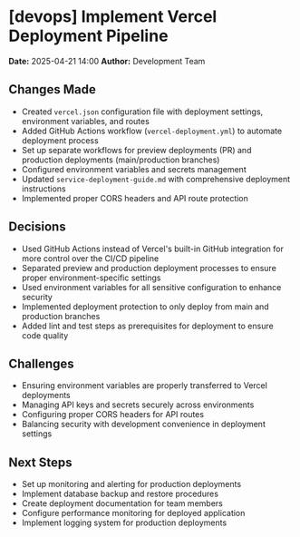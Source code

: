 # [devops] Implement Vercel Deployment Pipeline

**Date:** 2025-04-21 14:00
**Author:** Development Team

## Changes Made
- Created `vercel.json` configuration file with deployment settings, environment variables, and routes
- Added GitHub Actions workflow (`vercel-deployment.yml`) to automate deployment process
- Set up separate workflows for preview deployments (PR) and production deployments (main/production branches)
- Configured environment variables and secrets management
- Updated `service-deployment-guide.md` with comprehensive deployment instructions
- Implemented proper CORS headers and API route protection

## Decisions
- Used GitHub Actions instead of Vercel's built-in GitHub integration for more control over the CI/CD pipeline
- Separated preview and production deployment processes to ensure proper environment-specific settings
- Used environment variables for all sensitive configuration to enhance security
- Implemented deployment protection to only deploy from main and production branches
- Added lint and test steps as prerequisites for deployment to ensure code quality

## Challenges
- Ensuring environment variables are properly transferred to Vercel deployments
- Managing API keys and secrets securely across environments
- Configuring proper CORS headers for API routes
- Balancing security with development convenience in deployment settings

## Next Steps
- Set up monitoring and alerting for production deployments
- Implement database backup and restore procedures
- Create deployment documentation for team members
- Configure performance monitoring for deployed application
- Implement logging system for production deployments
